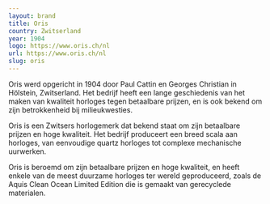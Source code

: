```yaml
---
layout: brand
title: Oris
country: Zwitserland
year: 1904
logo: https://www.oris.ch/nl
url: https://www.oris.ch/nl
slug: oris
---
```

Oris werd opgericht in 1904 door Paul Cattin en Georges Christian in Hölstein, Zwitserland. Het bedrijf heeft een lange geschiedenis van het maken van kwaliteit horloges tegen betaalbare prijzen, en is ook bekend om zijn betrokkenheid bij milieukwesties.

Oris is een Zwitsers horlogemerk dat bekend staat om zijn betaalbare prijzen en hoge kwaliteit. Het bedrijf produceert een breed scala aan horloges, van eenvoudige quartz horloges tot complexe mechanische uurwerken.

Oris is beroemd om zijn betaalbare prijzen en hoge kwaliteit, en heeft enkele van de meest duurzame horloges ter wereld geproduceerd, zoals de Aquis Clean Ocean Limited Edition die is gemaakt van gerecyclede materialen.

